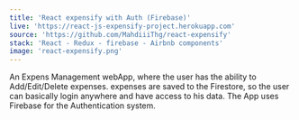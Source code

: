```yaml
---
title: 'React expensify with Auth (Firebase)'
live: 'https://react-js-expensify-project.herokuapp.com'
source: 'https://github.com/MahdiiiThg/react-expensify'
stack: 'React - Redux - firebase - Airbnb components'
image: 'react-expensify.png'
---
```


An Expens Management webApp, where the user has the ability to Add/Edit/Delete expenses. expenses are saved to the Firestore, so the user can basically login anywhere and have access to his data. The App uses Firebase for the Authentication system.